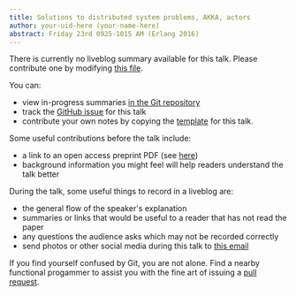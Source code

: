 ```yaml
---
title: Solutions to distributed system problems, AKKA, actors
author: your-uid-here (your-name-here)
abstract: Friday 23rd 0925-1015 AM (Erlang 2016)
---
```


There is currently no liveblog summary available for this talk. Please contribute one by modifying [this file](https://github.com/ocamllabs/icfp2016-blog/blob/master/Erlang/solutions-to-distributed-syste.md).

You can:
* view in-progress summaries [in the Git repository](https://github.com/ocamllabs/icfp2016-blog/tree/master/Erlang/solutions-to-distributed-syste/)
* track the [GitHub issue](https://github.com/ocamllabs/icfp2016-blog/issues/134) for this talk
* contribute your own notes by copying the [template](solutions-to-distributed-syste/template.md) for this talk.

Some useful contributions before the talk include:
* a link to an open access preprint PDF (see [here](https://github.com/gasche/icfp2016-papers))
* background information you might feel will help readers understand the talk better

During the talk, some useful things to record in a liveblog are:
* the general flow of the speaker's explanation
* summaries or links that would be useful to a reader that has not read the paper
* any questions the audience asks which may not be recorded correctly
* send photos or other social media during this talk to [this email](mailto:icfp16.photos@gmail.com?subject=Erlang:solutions-to-distributed-syste)

If you find yourself confused by Git, you are not alone. Find a nearby functional progammer
to assist you with the fine art of issuing a [pull request](https://help.github.com/articles/about-pull-requests/).

